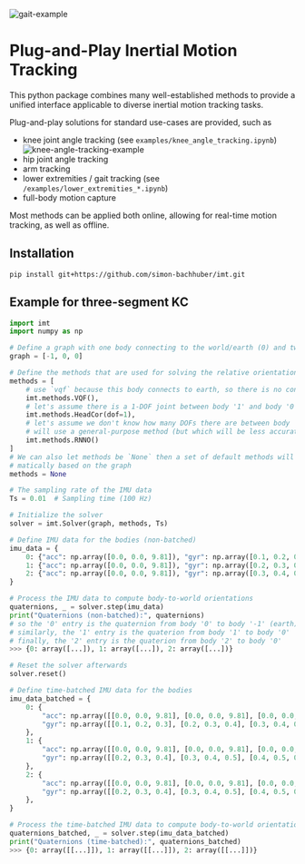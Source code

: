 ![gait-example](media/gait_demo.gif)

# Plug-and-Play Inertial Motion Tracking

This python package combines many well-established methods to provide a unified interface applicable to diverse inertial motion tracking tasks.

Plug-and-play solutions for standard use-cases are provided, such as
- knee joint angle tracking (see `examples/knee_angle_tracking.ipynb`)
![knee-angle-tracking-example](media/knee_tracking.gif)
- hip joint angle tracking
- arm tracking
- lower extremities / gait tracking (see `/examples/lower_extremities_*.ipynb`)
- full-body motion capture

Most methods can be applied both online, allowing for real-time motion tracking, as well as offline.

## Installation

```pip install git+https://github.com/simon-bachhuber/imt.git```

## Example for three-segment KC

```python
import imt
import numpy as np

# Define a graph with one body connecting to the world/earth (0) and two child bodies (1 and 2)
graph = [-1, 0, 0]

# Define the methods that are used for solving the relative orientation subproblems in the graph
methods = [
    # use `vqf` because this body connects to earth, so there is no constraint to exploit
    imt.methods.VQF(),
    # let's assume there is a 1-DOF joint between body '1' and body '0'
    imt.methods.HeadCor(dof=1),
    # let's assume we don't know how many DOFs there are between body '2' and body '0', so we
    # will use a general-purpose method (but which will be less accurate)
    imt.methods.RNNO()
]
# We can also let methods be `None` then a set of default methods will be determined auto-
# matically based on the graph
methods = None

# The sampling rate of the IMU data
Ts = 0.01  # Sampling time (100 Hz)

# Initialize the solver
solver = imt.Solver(graph, methods, Ts)

# Define IMU data for the bodies (non-batched)
imu_data = {
    0: {"acc": np.array([0.0, 0.0, 9.81]), "gyr": np.array([0.1, 0.2, 0.3])},
    1: {"acc": np.array([0.0, 0.0, 9.81]), "gyr": np.array([0.2, 0.3, 0.4])},
    2: {"acc": np.array([0.0, 0.0, 9.81]), "gyr": np.array([0.3, 0.4, 0.5])},
}

# Process the IMU data to compute body-to-world orientations
quaternions, _ = solver.step(imu_data)
print("Quaternions (non-batched):", quaternions)
# so the '0' entry is the quaternion from body '0' to body '-1' (earth)
# similarly, the '1' entry is the quaterion from body '1' to body '0'
# finally, the '2' entry is the quaterion from body '2' to body '0'
>>> {0: array([...]), 1: array([...]), 2: array([...])}

# Reset the solver afterwards
solver.reset()

# Define time-batched IMU data for the bodies
imu_data_batched = {
    0: {
        "acc": np.array([[0.0, 0.0, 9.81], [0.0, 0.0, 9.81], [0.0, 0.0, 9.81]]),
        "gyr": np.array([[0.1, 0.2, 0.3], [0.2, 0.3, 0.4], [0.3, 0.4, 0.5]])
    },
    1: {
        "acc": np.array([[0.0, 0.0, 9.81], [0.0, 0.0, 9.81], [0.0, 0.0, 9.81]]),
        "gyr": np.array([[0.2, 0.3, 0.4], [0.3, 0.4, 0.5], [0.4, 0.5, 0.6]])
    },
    2: {
        "acc": np.array([[0.0, 0.0, 9.81], [0.0, 0.0, 9.81], [0.0, 0.0, 9.81]]),
        "gyr": np.array([[0.2, 0.3, 0.4], [0.3, 0.4, 0.5], [0.4, 0.5, 0.6]])
    },
}

# Process the time-batched IMU data to compute body-to-world orientations
quaternions_batched, _ = solver.step(imu_data_batched)
print("Quaternions (time-batched):", quaternions_batched)
>>> {0: array([[...]]), 1: array([[...]]), 2: array([[...]])}
```